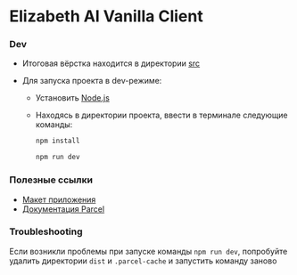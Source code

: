 # Elizabeth AI Vanilla Client

### Dev

* Итоговая вёрстка находится в директории [src](./src/)

* Для запуска проекта в dev-режиме:
    
    * Установить [Node.js](https://nodejs.org/ru)
    
    * Находясь в директории проекта, ввести в терминале следующие команды:
        ```bash
        npm install
        ```

        ```bash
        npm run dev
        ```

### Полезные ссылки

* [Макет приложения](https://www.figma.com/file/bYfak6PCK8ji448hyilKFu/Elizabeth-AI?type=design&node-id=0%3A1&mode=design&t=20yd3PqqLljOSa4c-1)
* [Документация Parcel](https://parceljs.org/docs/)

### Troubleshooting

Если возникли проблемы при запуске команды `npm run dev`, попробуйте удалить директории `dist` и `.parcel-cache` и запустить команду заново
